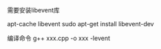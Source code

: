 需要安装libevent库

apt-cache libevent
sudo apt-get install libevent-dev

编译命令
g++ xxx.cpp -o xxx -levent
